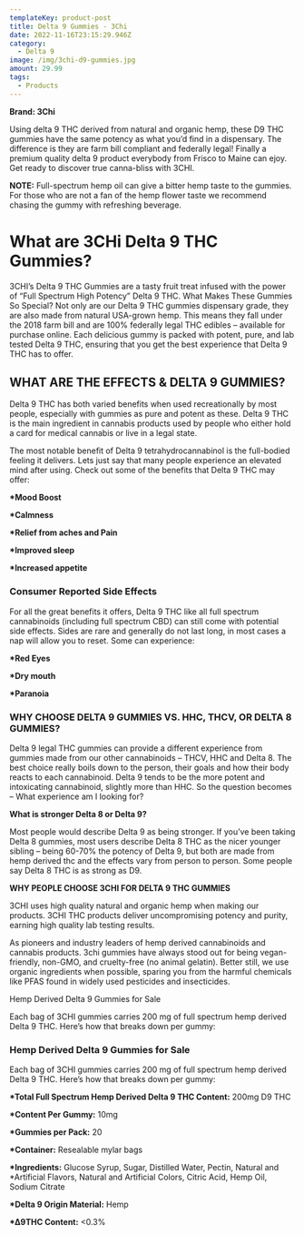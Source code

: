```yaml
---
templateKey: product-post
title: Delta 9 Gummies - 3Chi
date: 2022-11-16T23:15:29.946Z
category:
  - Delta 9
image: /img/3chi-d9-gummies.jpg
amount: 29.99
tags:
  - Products
---
```

**Brand: 3Chi**

Using delta 9 THC derived from natural and organic hemp, these D9 THC gummies have the same potency as what you’d find in a dispensary.  The difference is they are farm bill compliant and federally legal! Finally a premium quality delta 9 product everybody from Frisco to Maine can ejoy. Get ready to discover true canna-bliss with 3CHI.

**NOTE:** Full-spectrum hemp oil can give a bitter hemp taste to the gummies. For those who are not a fan of the hemp flower taste we recommend chasing the gummy with  refreshing beverage.

# **What are 3CHi Delta 9 THC Gummies?**

3CHI’s Delta 9 THC Gummies are a tasty fruit treat infused with the power of “Full Spectrum High Potency” Delta 9 THC. What Makes These Gummies So Special? Not only are our Delta 9 THC gummies dispensary grade, they are also made from natural USA-grown hemp. This means they fall under the 2018 farm bill and are 100% federally legal THC edibles – available for purchase online. Each delicious gummy is packed with potent, pure, and lab tested Delta 9 THC, ensuring that you get the best experience that Delta 9 THC has to offer.

## **WHAT ARE THE EFFECTS & DELTA 9 GUMMIES?**

Delta 9 THC has both varied benefits when used recreationally by most people, especially with gummies as pure and potent as these. Delta 9 THC is the main ingredient in cannabis products used by people who either hold a card for medical cannabis or live in a legal  state.

The most notable benefit of Delta 9 tetrahydrocannabinol is the full-bodied feeling it delivers. Lets just say that many people experience an elevated mind after using. Check out some of the benefits that Delta 9 THC may offer:

**\*Mood Boost**

**\*Calmness**

**\*Relief from aches and Pain**

**\*Improved sleep**

**\*Increased appetite**

### Consumer Reported Side Effects

For all the great benefits it offers, Delta 9 THC like all full spectrum cannabinoids (including full spectrum CBD) can still come with potential side effects. Sides are rare and generally do not last long, in most cases a nap will allow you to reset.  Some can experience:

**\*Red Eyes**

**\*Dry mouth**

**\*Paranoia**

### WHY CHOOSE DELTA 9 GUMMIES VS. HHC, THCV, OR DELTA 8 GUMMIES?

Delta 9 legal THC gummies can provide a different experience from gummies made from our other cannabinoids –  THCV, HHC and Delta 8. The best choice really boils down to the person, their goals and how their body reacts to each cannabinoid. Delta 9 tends to be the more potent and intoxicating cannabinoid, slightly more than HHC. So the question becomes – What experience am I looking for?

**What is stronger Delta 8 or Delta 9?**

Most people would describe Delta 9 as being stronger. If you’ve been taking Delta 8 gummies, most users describe Delta 8 THC as the nicer younger sibling – being 60-70% the potency of Delta 9, but both are made from hemp derived thc and the effects vary from person to person.  Some people say Delta 8 THC is as strong as D9. 

**WHY PEOPLE CHOOSE 3CHI FOR DELTA 9 THC GUMMIES**

3CHI uses high quality natural and organic hemp when making our products.  3CHI THC products deliver uncompromising potency and purity, earning high quality lab testing results. 

As pioneers and industry leaders of hemp derived cannabinoids and cannabis products. 3chi gummies have always stood out for being vegan-friendly, non-GMO, and cruelty-free (no animal gelatin). Better still, we use organic ingredients when possible, sparing you from the harmful chemicals like PFAS found in widely used pesticides and insecticides.

Hemp Derived Delta 9 Gummies for Sale

Each bag of 3CHI gummies carries 200 mg of full spectrum hemp derived Delta 9 THC. Here’s how that breaks down per gummy:

### Hemp Derived Delta 9 Gummies for Sale

Each bag of 3CHI gummies carries 200 mg of full spectrum hemp derived Delta 9 THC. Here’s how that breaks down per gummy:

**\*Total Full Spectrum Hemp Derived Delta 9 THC Content:** 200mg D9 THC

 **\*Content Per Gummy:** 10mg

**\*Gummies per Pack:** 20

**\*Container:** Resealable mylar bags

**\*Ingredients:** Glucose Syrup, Sugar, Distilled Water, Pectin, Natural and *Artificial Flavors, Natural and Artificial Colors, Citric Acid, Hemp Oil, Sodium Citrate

**\*Delta 9 Origin Material:** Hemp

**\*∆9THC Content:** <0.3%